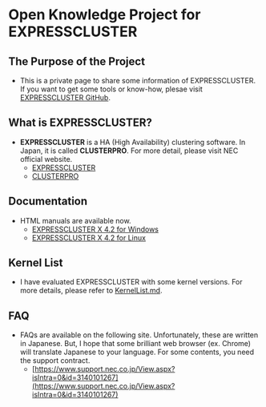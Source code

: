 # Open Knowledge Project for EXPRESSCLUSTER

## The Purpose of the Project
- This is a private page to share some information of EXPRESSCLUSTER. If you want to get some tools or know-how, plesae visit [EXPRESSCLUSTER GitHub](https://github.com/EXPRESSCLUSTER).

## What is EXPRESSCLUSTER?
- **EXPRESSCLUSTER** is a HA (High Availability) clustering software. In Japan, it is called **CLUSTERPRO**. For more detail, please visit NEC official website.
  - [EXPRESSCLUSTER](http://www.nec.com/en/global/prod/expresscluster/)
  - [CLUSTERPRO](http://jpn.nec.com/clusterpro/)

## Documentation
- HTML manuals are available now.
  - [EXPRESSCLUSTER X 4.2 for Windows](https://www.manuals.nec.co.jp/contents/system/files/nec_manuals/node/504/index.html)
  - [EXPRESSCLUSTER X 4.2 for Linux](https://www.manuals.nec.co.jp/contents/system/files/nec_manuals/node/505/index.html)

## Kernel List
- I have evaluated EXPRESSCLUSTER with some kernel versions. For more details, please refer to [KernelList.md](https://github.com/fukunagt/EXPRESSCLUSTER/blob/master/KernelList.md).

## FAQ
- FAQs are available on the following site. Unfortunately, these are written in Japanese. But, I hope that some brilliant web browser (ex. Chrome) will translate Japanese to your language. For some contents, you need the support contract.
  - [https://www.support.nec.co.jp/View.aspx?isIntra=0&id=3140101267](https://www.support.nec.co.jp/View.aspx?isIntra=0&id=3140101267)
